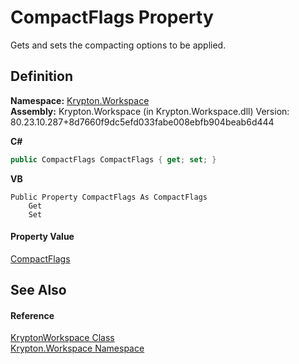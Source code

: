 # CompactFlags Property


Gets and sets the compacting options to be applied.



## Definition
**Namespace:** <a href="0dbf488f-9676-a1e5-a949-1b4bcea03d52.md">Krypton.Workspace</a>  
**Assembly:** Krypton.Workspace (in Krypton.Workspace.dll) Version: 80.23.10.287+8d7660f9dc5efd033fabe008ebfb904beab6d444

**C#**
``` C#
public CompactFlags CompactFlags { get; set; }
```
**VB**
``` VB
Public Property CompactFlags As CompactFlags
	Get
	Set
```



#### Property Value
<a href="97d5072b-527f-ea8a-095f-c45e18fa1af1.md">CompactFlags</a>

## See Also


#### Reference
<a href="a977050a-c9d5-1360-9b5d-5a07a77ae65c.md">KryptonWorkspace Class</a>  
<a href="0dbf488f-9676-a1e5-a949-1b4bcea03d52.md">Krypton.Workspace Namespace</a>  
